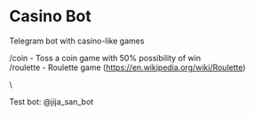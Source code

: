 # Casino Bot
Telegram bot with casino-like games

/coin - Toss a coin game with 50% possibility of win \
/roulette - Roulette game (https://en.wikipedia.org/wiki/Roulette)

\

Test bot: @jija_san_bot
